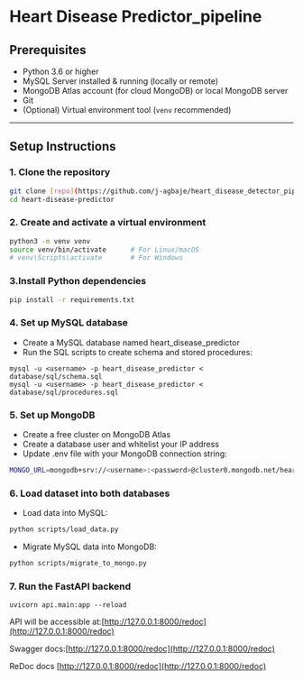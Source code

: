 # Heart Disease Predictor_pipeline

## Prerequisites

- Python 3.6 or higher
- MySQL Server installed & running (locally or remote)
- MongoDB Atlas account (for cloud MongoDB) or local MongoDB server
- Git
- (Optional) Virtual environment tool (`venv` recommended)

---

## Setup Instructions

### 1. Clone the repository

```bash
git clone [repo](https://github.com/j-agbaje/heart_disease_detector_pipeline.git)
cd heart-disease-predictor
```
### 2. Create and activate a virtual environment
```bash
python3 -m venv venv
source venv/bin/activate      # For Linux/macOS
# venv\Scripts\activate       # For Windows
```
### 3.Install Python dependencies
```bash
pip install -r requirements.txt
```
### 4. Set up MySQL database
- Create a MySQL database named heart_disease_predictor
- Run the SQL scripts to create schema and stored procedures:
```
mysql -u <username> -p heart_disease_predictor < database/sql/schema.sql
mysql -u <username> -p heart_disease_predictor < database/sql/procedures.sql
```
### 5. Set up MongoDB
- Create a free cluster on MongoDB Atlas
- Create a database user and whitelist your IP address
- Update .env file with your MongoDB connection string:
```bash
MONGO_URL=mongodb+srv://<username>:<password>@cluster0.mongodb.net/heart_disease_predictor?retryWrites=true&w=majority
```
### 6. Load dataset into both databases
- Load data into MySQL:
```bash
python scripts/load_data.py
```
- Migrate MySQL data into MongoDB:
```bash
python scripts/migrate_to_mongo.py
```
### 7. Run the FastAPI backend
```
uvicorn api.main:app --reload
```
API will be accessible at:[http://127.0.0.1:8000/redoc](http://127.0.0.1:8000/redoc)

Swagger docs:[http://127.0.0.1:8000/redoc](http://127.0.0.1:8000/redoc)

ReDoc docs [http://127.0.0.1:8000/redoc](http://127.0.0.1:8000/redoc)

